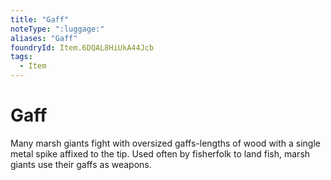 ```yaml
---
title: "Gaff"
noteType: ":luggage:"
aliases: "Gaff"
foundryId: Item.6DQAL8HiUkA44Jcb
tags:
  - Item
---
```


# Gaff

Many marsh giants fight with oversized gaffs-lengths of wood with a single metal spike affixed to the tip. Used often by fisherfolk to land fish, marsh giants use their gaffs as weapons.
